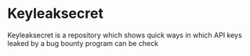 # Keyleaksecret
Keyleaksecret  is a repository which shows quick ways in which API keys leaked by a bug bounty program can be check

